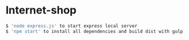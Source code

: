 # Internet-shop

```sh
$ 'node express.js' to start express local server 
$ 'npm start' to install all dependencies and build dist with gulp
```